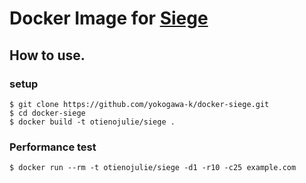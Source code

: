 Docker Image for [Siege](http://www.joedog.org/siege-home/)
====

How to use.
----

### setup

```console
$ git clone https://github.com/yokogawa-k/docker-siege.git
$ cd docker-siege
$ docker build -t otienojulie/siege .
```

### Performance test

```console
$ docker run --rm -t otienojulie/siege -d1 -r10 -c25 example.com
```
